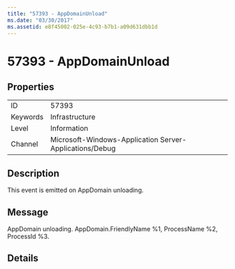 ```yaml
---
title: "57393 - AppDomainUnload"
ms.date: "03/30/2017"
ms.assetid: e8f45002-025e-4c93-b7b1-a09d631dbb1d
---
```

# 57393 - AppDomainUnload
## Properties  


|||  
|-|-|  
|ID|57393|  
|Keywords|Infrastructure|  
|Level|Information|  
|Channel|Microsoft-Windows-Application Server-Applications/Debug|  

## Description  
 This event is emitted on AppDomain unloading.  

## Message  
 AppDomain unloading. AppDomain.FriendlyName %1, ProcessName %2, ProcessId %3.  

## Details
